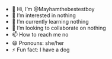 - 👋 Hi, I’m @Mayhamthebestestboy
- 👀 I’m interested in nothing 
- 🌱 I’m currently learning nothing
- 💞️ I’m looking to collaborate on nothing
- 📫 How to reach me no
- 😄 Pronouns: she/her
- ⚡ Fun fact: I have a dog 

<!---
Mayhamthebestestboy/Mayhamthebestestboy is a ✨ special ✨ repository because its `README.md` (this file) appears on your GitHub profile.
You can click the Preview link to take a look at your changes.
--->
